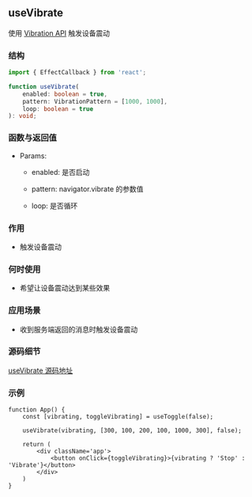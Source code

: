 ## useVibrate

使用 [Vibration API](https://developer.mozilla.org/en-US/docs/Web/API/Vibration_API) 触发设备震动

### 结构

```ts
import { EffectCallback } from 'react';

function useVibrate(
    enabled: boolean = true,
    pattern: VibrationPattern = [1000, 1000],
    loop: boolean = true
): void;
```

### 函数与返回值

- Params:

    - enabled: 是否启动

    - pattern: navigator.vibrate 的参数值

    - loop: 是否循环

### 作用

- 触发设备震动

### 何时使用

- 希望让设备震动达到某些效果

### 应用场景

- 收到服务端返回的消息时触发设备震动

### 源码细节

[useVibrate 源码地址](https://github.com/streamich/react-use/blob/master/src/useVibrate.ts)

### 示例

```tsx
function App() {
    const [vibrating, toggleVibrating] = useToggle(false);

    useVibrate(vibrating, [300, 100, 200, 100, 1000, 300], false);

    return (
        <div className='app'>
            <button onClick={toggleVibrating}>{vibrating ? 'Stop' : 'Vibrate'}</button>
        </div>
    )
}
```
